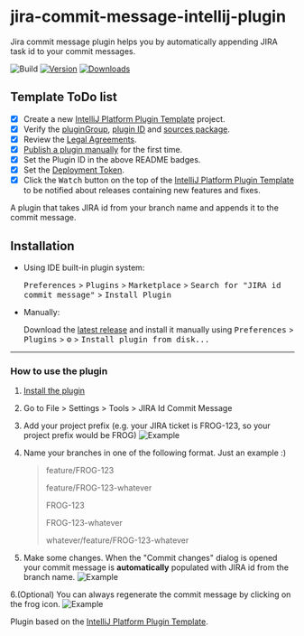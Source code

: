 # jira-commit-message-intellij-plugin

Jira commit message plugin helps you by automatically appending JIRA task id to your commit messages.

![Build](https://github.com/nemwiz/jira-commit-message-intellij-plugin/workflows/Build/badge.svg)
[![Version](https://img.shields.io/jetbrains/plugin/v/14310-jira-id-commit-message.svg)](https://plugins.jetbrains.com/plugin/14310-jira-id-commit-message)
[![Downloads](https://img.shields.io/jetbrains/plugin/d/14310-jira-id-commit-message.svg)](https://plugins.jetbrains.com/plugin/14310-jira-id-commit-message)

## Template ToDo list
- [x] Create a new [IntelliJ Platform Plugin Template][template] project.
- [x] Verify the [pluginGroup](/gradle.properties), [plugin ID](/src/main/resources/META-INF/plugin.xml) and [sources package](/src/main/kotlin).
- [x] Review the [Legal Agreements](https://plugins.jetbrains.com/docs/marketplace/legal-agreements.html).
- [x] [Publish a plugin manually](https://www.jetbrains.org/intellij/sdk/docs/basics/getting_started/publishing_plugin.html) for the first time.
- [x] Set the Plugin ID in the above README badges.
- [x] Set the [Deployment Token](https://plugins.jetbrains.com/docs/marketplace/plugin-upload.html).
- [x] Click the <kbd>Watch</kbd> button on the top of the [IntelliJ Platform Plugin Template][template] to be notified about releases containing new features and fixes.

<!-- Plugin description -->
A plugin that takes JIRA id from your branch name and appends it to the commit message.
<!-- Plugin description end -->

## Installation

- Using IDE built-in plugin system:
  
  <kbd>Preferences</kbd> > <kbd>Plugins</kbd> > <kbd>Marketplace</kbd> > <kbd>Search for "JIRA id commit message"</kbd> >
  <kbd>Install Plugin</kbd>
  
- Manually:

  Download the [latest release](https://github.com/nemwiz/jira-commit-message-intellij-plugin/releases/latest) and install it manually using
  <kbd>Preferences</kbd> > <kbd>Plugins</kbd> > <kbd>⚙️</kbd> > <kbd>Install plugin from disk...</kbd>


---

### How to use the plugin


1. [Install the plugin](https://plugins.jetbrains.com/plugin/14310-jira-id-commit-message)
2. Go to File > Settings > Tools > JIRA Id Commit Message
3. Add your project prefix (e.g. your JIRA ticket is FROG-123, so your project prefix would be FROG)
![Example](screenshot1.JPG)

4. Name your branches in one of the following format. Just an example :)
    > feature/FROG-123
    >
    > feature/FROG-123-whatever
    >
    > FROG-123
    >
    > FROG-123-whatever
    >
    > whatever/feature/FROG-123-whatever

5. Make some changes. When the "Commit changes" dialog is opened your commit message is **automatically** populated with JIRA id from the branch name.
![Example](screenshot2.JPG)


6.(Optional) You can always regenerate the commit message by clicking on the frog icon.
![Example](screenshot3.JPG)

Plugin based on the [IntelliJ Platform Plugin Template][template].

[template]: https://github.com/JetBrains/intellij-platform-plugin-template
